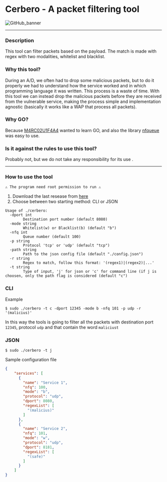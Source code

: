 # Cerbero - A packet filtering tool

![GitHub_banner](https://user-images.githubusercontent.com/23193188/140656404-5ae9dc4a-ac35-40f0-aa7d-b2869e694a28.png)

---
### Description
This tool can filter packets based on the payload. The match is made with regex with two modalities, whitelist and blacklist.

### Why this tool?
During an A/D, we often had to drop some malicious packets, but to do it properly we had to understand how the service worked and in which programming language it was written. This process is a waste of time. With this tool we can instead drop the malicious packets before they are received from the vulnerable service, making the process simple and implementation agnostic (basically it works like a WAP that process all packets).

### Why GO?
Because [M4RC02U1F4A4](https://github.com/M4RC02U1F4A4) wanted to learn GO, and also the library [nfqueue](https://pkg.go.dev/github.com/florianl/go-nfqueue) was easy to use.

### Is it against the rules to use this tool? 
Probably not, but we do not take any responsibility for its use .

---

### How to use the tool

`⚠️ The program need root permission to run ⚠️`

1. Download the last resease from [here](https://github.com/K1nd4SUS/Cerbero/releases)
2. Choose between two starting method: CLI or JSON

```
Usage of ./cerbero:
  -dport int
        Destination port number (default 8080)
  -mode string
        Whitelist(w) or Blacklist(b) (default "b")
  -nfq int
        Queue number (default 100)
  -p string
        Protocol 'tcp' or 'udp' (default "tcp")
  -path string
        Path to the json config file (default "./config.json")
  -r string
        Regex to match, follow this format: '(regex1)|(regex2)|...'
  -t string
        Type of input, 'j' for json or 'c' for command line (if j is choosen, only the path flag is considered (default "c")
```

### CLI
Example
```console
$ sudo ./cerbero -t c -dport 12345 -mode b -nfq 101 -p udp -r '(malicius)'
```
In this way the tools is going to filter all the packets with destination port `12345`, protocol `udp` and that contain the word `maliciust`

### JSON
```console
$ sudo ./cerbero -t j
```
Sample configuration file 
```json
{
    "services": [
      {
        "name": "Service 1",
        "nfq": 100,
        "mode": "b",
        "protocol": "udp",
        "dport": 8080,
        "regexList": [
          "(malicius)"
        ]
      },
      {
        "name": "Service 2",
        "nfq": 101,
        "mode": "w",
        "protocol": "udp",
        "dport": 8181,
        "regexList": [
          "(safe)"
        ]
      }
    ]
}
```
